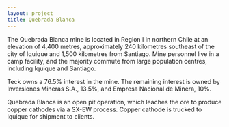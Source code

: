 ```yaml
---
layout: project
title: Quebrada Blanca
---
```


The Quebrada Blanca mine is located in Region I in northern Chile at an
elevation of 4,400 metres, approximately 240 kilometres southeast of the
city of Iquique and 1,500 kilometres from Santiago. Mine personnel live
in a camp facility, and the majority commute from large population
centres, including Iquique and Santiago.

Teck owns a 76.5% interest in the mine. The remaining interest is owned
by Inversiones Mineras S.A., 13.5%, and Empresa Nacional de Minera, 10%.

Quebrada Blanca is an open pit operation, which leaches the ore to
produce copper cathodes via a SX-EW process. Copper cathode is trucked
to Iquique for shipment to clients.
